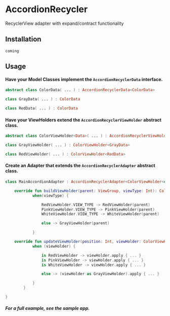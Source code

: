 # AccordionRecycler
RecyclerView adapter with expand/contract functionality
## Installation
```
coming
```
## Usage
#### Have your Model Classes implement the ```AccordionRecyclerData``` interface.
```kotlin
abstract class ColorData( ... ) : AccordionRecyclerData<ColorData>

class GrayData( ... ) : ColorData

class RedData( ... ) : ColorData
```
#### Have your ViewHolders extend the ```AccordionRecyclerViewHolder``` abstract class.
```kotlin
abstract class ColorViewHolder<Data>( ... ) : AccordionRecyclerViewHolder<Data> where Data : ColorData

class GrayViewHolder( ... ) : ColorViewHolder<GrayData>

class RedViewHolder( ... ) : ColorViewHolder<RedData>
```
#### Create an Adapter that extends the ```AccordionRecyclerAdapter``` abstract class.
```kotlin
class MainAccordionAdapter : AccordionRecyclerAdapter<ColorViewHolder<out ColorData>, ColorData>() {

    override fun buildViewHolder(parent: ViewGroup, viewType: Int): ColorViewHolder<out ColorData> =
            when(viewType) {

                RedViewHolder.VIEW_TYPE -> RedViewHolder(parent)
                PinkViewHolder.VIEW_TYPE -> PinkViewHolder(parent)
                WhiteViewHolder.VIEW_TYPE -> WhiteViewHolder(parent)

                else -> GrayViewHolder(parent)

            }

    override fun updateViewHolder(position: Int, viewHolder: ColorViewHolder<out ColorData>, data: ColorData?, immediateEnclosedItemsSum: Int, totalEnclosedItemsSum: Int, overallPosition: AccordionRecyclerPosition, enclosedPosition: AccordionRecyclerPosition) {
            when (viewHolder) {

                is RedViewHolder -> viewHolder.apply { ... }
                is PinkViewHolder -> viewHolder.apply { ... }
                is WhiteViewHolder -> viewHolder.apply { ... }

                else -> (viewHolder as GrayViewHolder).apply { ... }

            }
        }

}
```
##### For a full example, see the sample app.
